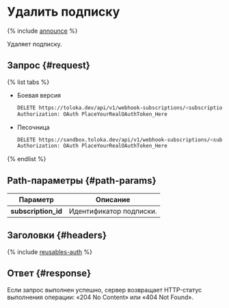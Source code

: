 # Удалить подписку

{% include [announce](../_includes/announce.md) %}

Удаляет подписку.

## Запрос {#request}

{% list tabs %}

- Боевая версия

    ```bash
    DELETE https://toloka.dev/api/v1/webhook-subscriptions/<subscription_id>
    Authorization: OAuth PlaceYourRealOAuthToken_Here
    ```

- Песочница

    ```bash
    DELETE https://sandbox.toloka.dev/api/v1/webhook-subscriptions/<subscription_id>
    Authorization: OAuth PlaceYourRealOAuthToken_Here
    ```

{% endlist %}

## Path-параметры {#path-params}

Параметр | Описание
----- | -----
**subscription_id** | Идентификатор подписки.

## Заголовки {#headers}

{% include [reusables-auth](../_includes/reusables/id-reusables/auth.md) %}

## Ответ {#response}

Если запрос выполнен успешно, сервер возвращает HTTP-статус выполнения операции: «204 No Content» или «404 Not Found».